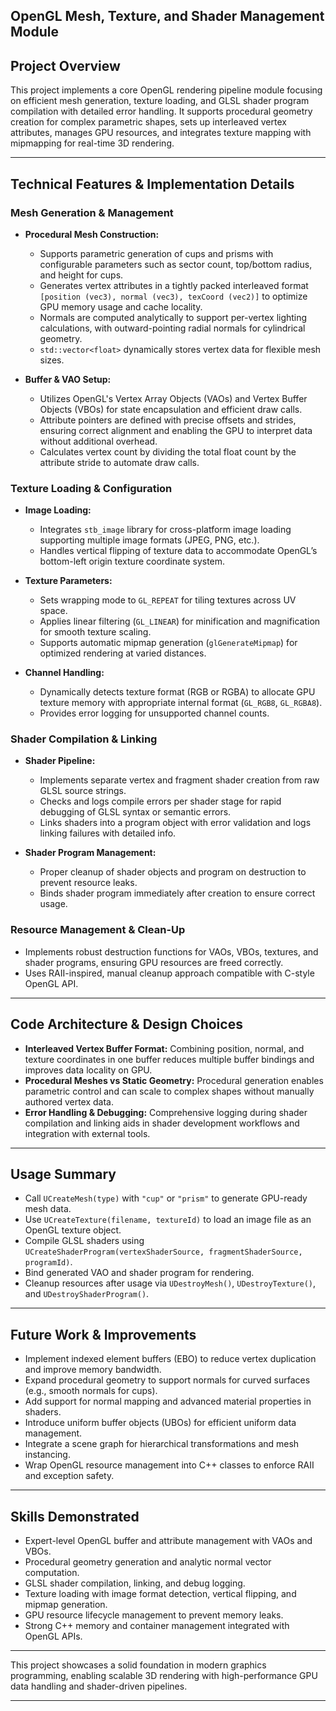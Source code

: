 ## OpenGL Mesh, Texture, and Shader Management Module

## Project Overview

This project implements a core OpenGL rendering pipeline module focusing on efficient mesh generation, texture loading, and GLSL shader program compilation with detailed error handling. It supports procedural geometry creation for complex parametric shapes, sets up interleaved vertex attributes, manages GPU resources, and integrates texture mapping with mipmapping for real-time 3D rendering.

---

## Technical Features & Implementation Details

### Mesh Generation & Management

* **Procedural Mesh Construction:**

  * Supports parametric generation of cups and prisms with configurable parameters such as sector count, top/bottom radius, and height for cups.
  * Generates vertex attributes in a tightly packed interleaved format `[position (vec3), normal (vec3), texCoord (vec2)]` to optimize GPU memory usage and cache locality.
  * Normals are computed analytically to support per-vertex lighting calculations, with outward-pointing radial normals for cylindrical geometry.
  * `std::vector<float>` dynamically stores vertex data for flexible mesh sizes.

* **Buffer & VAO Setup:**

  * Utilizes OpenGL's Vertex Array Objects (VAOs) and Vertex Buffer Objects (VBOs) for state encapsulation and efficient draw calls.
  * Attribute pointers are defined with precise offsets and strides, ensuring correct alignment and enabling the GPU to interpret data without additional overhead.
  * Calculates vertex count by dividing the total float count by the attribute stride to automate draw calls.

### Texture Loading & Configuration

* **Image Loading:**

  * Integrates `stb_image` library for cross-platform image loading supporting multiple image formats (JPEG, PNG, etc.).
  * Handles vertical flipping of texture data to accommodate OpenGL’s bottom-left origin texture coordinate system.

* **Texture Parameters:**

  * Sets wrapping mode to `GL_REPEAT` for tiling textures across UV space.
  * Applies linear filtering (`GL_LINEAR`) for minification and magnification for smooth texture scaling.
  * Supports automatic mipmap generation (`glGenerateMipmap`) for optimized rendering at varied distances.

* **Channel Handling:**

  * Dynamically detects texture format (RGB or RGBA) to allocate GPU texture memory with appropriate internal format (`GL_RGB8`, `GL_RGBA8`).
  * Provides error logging for unsupported channel counts.

### Shader Compilation & Linking

* **Shader Pipeline:**

  * Implements separate vertex and fragment shader creation from raw GLSL source strings.
  * Checks and logs compile errors per shader stage for rapid debugging of GLSL syntax or semantic errors.
  * Links shaders into a program object with error validation and logs linking failures with detailed info.

* **Shader Program Management:**

  * Proper cleanup of shader objects and program on destruction to prevent resource leaks.
  * Binds shader program immediately after creation to ensure correct usage.

### Resource Management & Clean-Up

* Implements robust destruction functions for VAOs, VBOs, textures, and shader programs, ensuring GPU resources are freed correctly.
* Uses RAII-inspired, manual cleanup approach compatible with C-style OpenGL API.

---

## Code Architecture & Design Choices

* **Interleaved Vertex Buffer Format:**
  Combining position, normal, and texture coordinates in one buffer reduces multiple buffer bindings and improves data locality on GPU.
* **Procedural Meshes vs Static Geometry:**
  Procedural generation enables parametric control and can scale to complex shapes without manually authored vertex data.
* **Error Handling & Debugging:**
  Comprehensive logging during shader compilation and linking aids in shader development workflows and integration with external tools.

---

## Usage Summary

* Call `UCreateMesh(type)` with `"cup"` or `"prism"` to generate GPU-ready mesh data.
* Use `UCreateTexture(filename, textureId)` to load an image file as an OpenGL texture object.
* Compile GLSL shaders using `UCreateShaderProgram(vertexShaderSource, fragmentShaderSource, programId)`.
* Bind generated VAO and shader program for rendering.
* Cleanup resources after usage via `UDestroyMesh()`, `UDestroyTexture()`, and `UDestroyShaderProgram()`.

---

## Future Work & Improvements

* Implement indexed element buffers (EBO) to reduce vertex duplication and improve memory bandwidth.
* Expand procedural geometry to support normals for curved surfaces (e.g., smooth normals for cups).
* Add support for normal mapping and advanced material properties in shaders.
* Introduce uniform buffer objects (UBOs) for efficient uniform data management.
* Integrate a scene graph for hierarchical transformations and mesh instancing.
* Wrap OpenGL resource management into C++ classes to enforce RAII and exception safety.

---

## Skills Demonstrated

* Expert-level OpenGL buffer and attribute management with VAOs and VBOs.
* Procedural geometry generation and analytic normal vector computation.
* GLSL shader compilation, linking, and debug logging.
* Texture loading with image format detection, vertical flipping, and mipmap generation.
* GPU resource lifecycle management to prevent memory leaks.
* Strong C++ memory and container management integrated with OpenGL APIs.

---

This project showcases a solid foundation in modern graphics programming, enabling scalable 3D rendering with high-performance GPU data handling and shader-driven pipelines.

---
